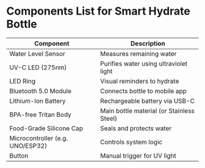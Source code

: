 # Components List for Smart Hydrate Bottle

| Component                | Description                                      |
|--------------------------|--------------------------------------------------|
| Water Level Sensor       | Measures remaining water                        |
| UV-C LED (275nm)         | Purifies water using ultraviolet light          |
| LED Ring                 | Visual reminders to hydrate                     |
| Bluetooth 5.0 Module     | Connects bottle to mobile app                   |
| Lithium-Ion Battery      | Rechargeable battery via USB-C                  |
| BPA-free Tritan Body     | Main bottle material (or Stainless Steel)       |
| Food-Grade Silicone Cap  | Seals and protects water                        |
| Microcontroller (e.g. UNO/ESP32) | Controls system logic               |
| Button                   | Manual trigger for UV light                     |

